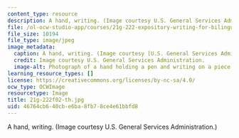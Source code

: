 ```yaml
---
content_type: resource
description: A hand, writing. (Image courtesy U.S. General Services Administration.)
file: /ol-ocw-studio-app/courses/21g-222-expository-writing-for-bilingual-students-fall-2002/46764cb640cbe6ba8fb78ce4e61bbfd8_21g-222f02-th.jpg
file_size: 10194
file_type: image/jpeg
image_metadata:
  caption: A hand, writing. (Image courtesy [U.S. General Services Administration](http://www.gsa.gov/).)
  credit: Image courtesy U.S. General Services Administration.
  image-alt: Photograph of a hand holding a pen and writing on a piece of paper.
learning_resource_types: []
license: https://creativecommons.org/licenses/by-nc-sa/4.0/
ocw_type: OCWImage
resourcetype: Image
title: 21g-222f02-th.jpg
uid: 46764cb6-40cb-e6ba-8fb7-8ce4e61bbfd8
---
```

A hand, writing. (Image courtesy U.S. General Services Administration.)